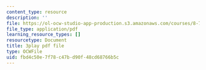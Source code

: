 ```yaml
---
content_type: resource
description: ''
file: https://ol-ocw-studio-app-production.s3.amazonaws.com/courses/8-701-introduction-to-nuclear-and-particle-physics-fall-2020/fbd4c50e7f78c47bd90f48cd68766b5c_DXf8JrCEaNk.pdf
file_type: application/pdf
learning_resource_types: []
resourcetype: Document
title: 3play pdf file
type: OCWFile
uid: fbd4c50e-7f78-c47b-d90f-48cd68766b5c
---
```

